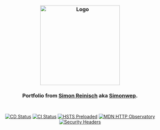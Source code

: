 <h3 align="center">
    <img src="https://user-images.githubusercontent.com/30767528/94348611-02360880-003e-11eb-8961-3d85d3dc5793.png" alt="Logo" height="250">
</h3>

<h3 align="center">
    Portfolio from <a href="https://reinisch.io">Simon Reinisch</a> aka <a href="https://github.com/Simonwep">Simonwep</a>.
</h3>

<br/>

<p align="center">
  <a href="https://github.com/Simonwep/reinisch.io?query=workflow%3ADeploy"><img
     alt="CD Status"
     src="https://github.com/Simonwep/reinisch.io/workflows/Deploy/badge.svg"/></a>
  <a href="https://github.com/Simonwep/reinisch.io/actions?query=workflow%3ACI"><img
     alt="CI Status"
     src="https://github.com/Simonwep/reinisch.io/workflows/CI/badge.svg"/></a>
  <a href="https://hstspreload.org/?domain=reinisch.io"><img
     alt="HSTS Preloaded"
     src="https://img.shields.io/hsts/preload/reinisch.io?label=HSTS%20Preloaded"/></a>
  <a href="https://observatory.mozilla.org/analyze/reinisch.io"><img
     alt="MDN HTTP Observatory"
     src="https://img.shields.io/mozilla-observatory/grade/reinisch.io?publish&label=Observatory"/></a>
  <a href="https://securityheaders.com/?q=reinisch.io&followRedirects=on"><img
     alt="Security Headers"
     src="https://img.shields.io/security-headers?url=https%3A%2F%2Freinisch.io&label=Security%20Headers"/></a>
</p>
